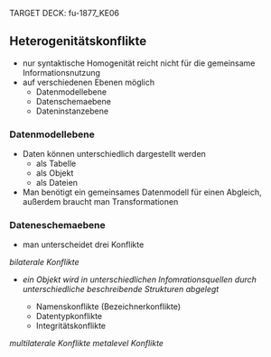 TARGET DECK: fu-1877_KE06

## Heterogenitätskonflikte
- nur syntaktische Homogenität reicht nicht für die gemeinsame Informationsnutzung
- auf verschiedenen Ebenen möglich
	- Datenmodellebene
	- Datenschemaebene
	- Dateninstanzebene

### Datenmodellebene
- Daten können unterschiedlich dargestellt werden
	- als Tabelle
	- als Objekt
	- als Dateien
- Man benötigt ein gemeinsames Datenmodell für einen Abgleich, außerdem braucht man Transformationen

### Dateneschemaebene
- man unterscheidet drei Konflikte

*bilaterale Konflikte*
- *ein Objekt wird in unterschiedlichen Infomrationsquellen durch unterschiedliche beschreibende Strukturen abgelegt*

	- Namenskonflikte (Bezeichnerkonflikte)
	- Datentypkonflikte
	- Integritätskonflikte

*multilaterale Konflikte*
*metalevel Konflikte*